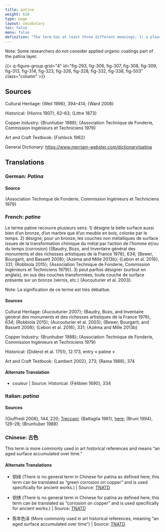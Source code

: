 ```yaml
---
title: patina
weight: 610
type: page
layout: vocabulary
toc: false
menu: false
definition: "The term has at least three different meanings: 1) a pleasing surface alteration acquired over time—whether on a bronze or marble sculpture, furniture, or a painting—that may add aesthetic value; 2) the chemical transformation of a metal surface to a mineral layer (sometimes referred to as chemical patina, see %%corrosion%%) that usually has a different color from and reduces the bright metallic reflectance of the polished original cast surface; or 3) (as opposed to chemically induced patinas) organic %%coatings%% such as resin, lacquer, oil, wax, or synthetic resins applied to the surface of metals that can change the color, texture, saturation, and/or reflectance."
---
```


<div class="backmatter">

Note: Some researchers do not consider applied organic coatings part of the patina layer.

</div>

{{< q-figure-group grid="4" id="fig-293, fig-306, fig-307, fig-308, fig-309, fig-313, fig-314, fig-323, fig-326, fig-328, fig-332, fig-338, fig-503" class="column" >}}

## Sources

Cultural Heritage: {Weil 1996}, 394–414; {Ward 2008}

Historical: {Hiorns 1907}, 62–63; {Littre 1873}

Copper Industry: {Brunhuber 1988}; {Association Technique de Fonderie, Commission Ingénieurs et Techniciens 1979}

Art and Craft Textbook: {Fishlock 1962}

General Dictionary: <https://www.merriam-webster.com/dictionary/patina>

## Translations

<div class="accordion">

### **German**: *Patina*

#### Source

{Association Technique de Fonderie, Commission Ingénieurs et Techniciens 1979}

### **French**: *patine*

Le terme patine recouvre plusieurs sens. 1) désigne la belle surface aussi bien d’un bronze, d’un marbre que d’un meuble en bois, colorée par le temps. 2) désigne, pour un bronze, les couches non métalliques de surface issues de la transformation chimique du métal par l’action de l’homme et/ou du temps (corrosion) ({Baudry, Bozo, and Inventaire général des monuments et des richesses artistiques de la France 1978}, 634; {Bewer, Bourgarit, and Bassett 2008}; {Azéma and Mille 2013b}; {Lebon et al. 2016}, 331; {Robbiola 2015}; {Association Technique de Fonderie, Commission Ingénieurs et Techniciens 1979}). 3) peut parfois désigner (surtout en anglais), en sus des couches transformées, toute couche de surface présente sur un bronze (vernis, etc.) {Aucouturier et al. 2003}.

<div class="backmatter">
Note: La signification de ce terme est très débattue.
</div>

#### Sources

Cultural Heritage: {Aucouturier 2007}; {Baudry, Bozo, and Inventaire général des monuments et des richesses artistiques de la France 1978}, 634; {Robbiola 2015}; {Aucouturier et al. 2003}; {Bewer, Bourgarit, and Bassett 2008}; {Lebon et al. 2016}, 331; {Azéma and Mille 2013b}

Copper Industry: {Brunhuber 1988}; {Association Technique de Fonderie, Commission Ingénieurs et Techniciens 1979}

Historical: {Diderot et al. 1751}, 12:173, entry « patine »

Art and Craft Textbook: {Lambert 2002}, 273; {Rama 1988}, 374

#### Alternate Translation

- *couleur* | Source: Historical: {Félibien 1690}, 334

### **Italian**: *patina*

#### Sources

{Giuffredi 2006}, 144, 220; [Treccani](http://www.treccani.it/vocabolario/patina/); {Battaglia 1961}, [here](http://www.gdli.it/pdf_viewer/Scripts/pdf.js/web/viewer.asp?file=/PDF/GDLI12/GDLI_12_ocr_829.pdf&parola=patina); {Bruni 1994}, 126–28; {Brunhuber 1988}

### **Chinese**: 古色

This term is more commonly used in art historical references and means “an aged surface accumulated over time.”

#### Alternate Translations

- 铜绿 (There is no general term in Chinese for patina as defined here; this term can be translated as “green corrosion on copper” and is used specifically for ancient works.) | Source: [TNATD](https://terms.naer.edu.tw/detail/643113/%3findex=3)

- 铜锈 (There is no general term in Chinese for patina as defined here; this term can be translated as “corrosion on copper” and is used specifically for ancient works.) | Source: [TNATD](https://terms.naer.edu.tw/detail/643113/%3findex=3)

- 陈年色泽 (More commonly used in art historical references, meaning “an aged surface accumulated over time”) | Source: [TNATD](https://terms.naer.edu.tw/detail/3610266/?index=6)

</div>
